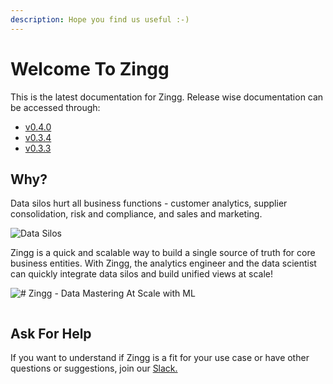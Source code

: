 ```yaml
---
description: Hope you find us useful :-)
---
```


# Welcome To Zingg

This is the latest documentation for Zingg. Release wise documentation can be accessed through:

* [v0.4.0](https://app.gitbook.com/o/kn0G4kXLdlfPagjso48S/s/a7sgpR3odgfck5L8KMcN/)
* [v0.3.4](https://app.gitbook.com/o/kn0G4kXLdlfPagjso48S/s/ngqsuC2LVWwrOiyPZbU2/)
* [v0.3.3](https://app.gitbook.com/o/kn0G4kXLdlfPagjso48S/s/1ZRr4ik7PJ2qmCP10In9/)

## Why?

Data silos hurt all business functions - customer analytics, supplier consolidation, risk and compliance, and sales and marketing.

![Data Silos](../assets/dataSilos.png)

Zingg is a quick and scalable way to build a single source of truth for core business entities. With Zingg, the analytics engineer and the data scientist can quickly integrate data silos and build unified views at scale!

![# Zingg - Data Mastering At Scale with ML](../assets/dataMastering.png)

<figure><img src="https://static.scarf.sh/a.png?x-pxid=b96858f2-6fe2-4fdf-a68b-946527ca3daf" alt=""><figcaption></figcaption></figure>

## Ask For Help

If you want to understand if Zingg is a fit for your use case or have other questions or suggestions, join our [Slack.](https://join.slack.com/t/zinggai/shared_invite/zt-w7zlcnol-vEuqU9m~Q56kLLUVxRgpOA)

